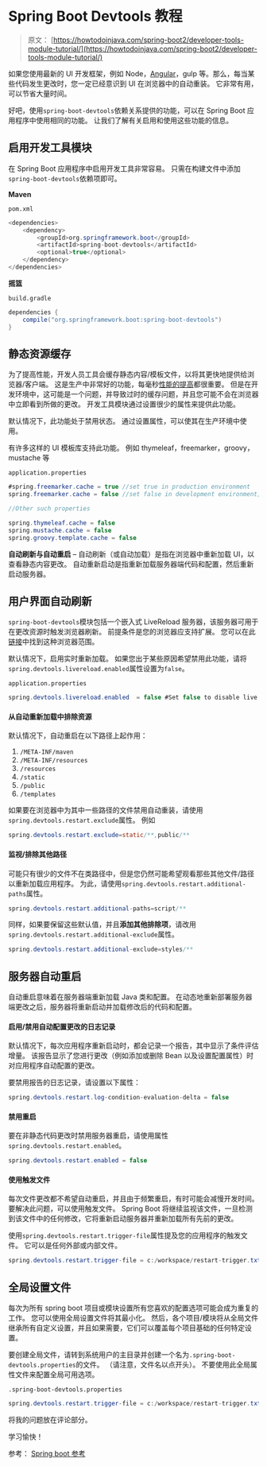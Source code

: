 # Spring Boot Devtools 教程

> 原文： [https://howtodoinjava.com/spring-boot2/developer-tools-module-tutorial/](https://howtodoinjava.com/spring-boot2/developer-tools-module-tutorial/)

如果您使用最新的 UI 开发框架，例如 Node，[Angular](https://howtodoinjava.com/angularjs/angularjs-tutorial-helloworld-example/)，gulp 等。那么，每当某些代码发生更改时，您一定已经意识到 UI 在浏览器中的自动重装。 它非常有用，可以节省大量时间。

好吧，使用`spring-boot-devtools`依赖关系提供的功能，可以在 Spring Boot 应用程序中使用相同的功能。 让我们了解有关启用和使用这些功能的信息。

## 启用开发工具模块

在 Spring Boot 应用程序中启用开发工具非常容易。 只需在构建文件中添加`spring-boot-devtools`依赖项即可。

**Maven**

`pom.xml`

```java
<dependencies>
	<dependency>
		<groupId>org.springframework.boot</groupId>
		<artifactId>spring-boot-devtools</artifactId>
		<optional>true</optional>
	</dependency>
</dependencies>

```

**摇篮**

`build.gradle`

```java
dependencies {
	compile("org.springframework.boot:spring-boot-devtools")
}

```

## 静态资源缓存

为了提高性能，开发人员工具会缓存静态内容/模板文件，以将其更快地提供给浏览器/客户端。 这是生产中非常好的功能，每毫秒[性能的提高](https://howtodoinjava.com/best-practices/improving-web-application-performance/)都很重要。 但是在开发环境中，这可能是一个问题，并导致过时的缓存问题，并且您可能不会在浏览器中立即看到所做的更改。 开发工具模块通过设置很少的属性来提供此功能。

默认情况下，此功能处于禁用状态。 通过设置属性，可以使其在生产环境中使用。

有许多这样的 UI 模板库支持此功能。 例如 thymeleaf，freemarker，groovy，mustache 等

`application.properties`

```java
#spring.freemarker.cache = true //set true in production environment
spring.freemarker.cache = false //set false in development environment; It is false by default.

//Other such properties

spring.thymeleaf.cache = false
spring.mustache.cache = false
spring.groovy.template.cache = false

```

**自动刷新与自动重启** – 自动刷新（或自动加载）是指在浏览器中重新加载 UI，以查看静态内容更改。 自动重新启动是指重新加载服务器端代码和配置，然后重新启动服务器。

## 用户界面自动刷新

`spring-boot-devtools`模块包括一个嵌入式 LiveReload 服务器，该服务器可用于在更改资源时触发浏览器刷新。 前提条件是您的浏览器应支持扩展。 您可以在此[链接](https://livereload.com/extensions/)中找到这种浏览器范围。

默认情况下，启用实时重新加载。 如果您出于某些原因希望禁用此功能，请将`spring.devtools.livereload.enabled`属性设置为`false`。

`application.properties`

```java
spring.devtools.livereload.enabled  = false #Set false to disable live reload

```

#### 从自动重新加载中排除资源

默认情况下，自动重启在以下路径上起作用：

1.  `/META-INF/maven`
2.  `/META-INF/resources`
3.  `/resources`
4.  `/static`
5.  `/public`
6.  `/templates`

如果要在浏览器中为其中一些路径的文件禁用自动重装，请使用`spring.devtools.restart.exclude`属性。 例如

```java
spring.devtools.restart.exclude=static/**,public/**
```

#### 监视/排除其他路径

可能只有很少的文件不在类路径中，但是您仍然可能希望观看那些其他文件/路径以重新加载应用程序。 为此，请使用`spring.devtools.restart.additional-paths`属性。

```java
spring.devtools.restart.additional-paths=script/**
```

同样，如果要保留这些默认值，并且**添加其他排除项**，请改用`spring.devtools.restart.additional-exclude`属性。

```java
spring.devtools.restart.additional-exclude=styles/**
```

## 服务器自动重启

自动重启意味着在服务器端重新加载 Java 类和配置。 在动态地重新部署服务器端更改之后，服务器将重新启动并加载修改后的代码和配置。

#### 启用/禁用自动配置更改的日志记录

默认情况下，每次应用程序重新启动时，都会记录一个报告，其中显示了条件评估增量。 该报告显示了您进行更改（例如添加或删除 Bean 以及设置配置属性）时对应用程序自动配置的更改。

要禁用报告的日志记录，请设置以下属性：

```java
spring.devtools.restart.log-condition-evaluation-delta = false
```

#### 禁用重启

要在非静态代码更改时禁用服务器重启，请使用属性`spring.devtools.restart.enabled`。

```java
spring.devtools.restart.enabled = false
```

#### 使用触发文件

每次文件更改都不希望自动重启，并且由于频繁重启，有时可能会减慢开发时间。 要解决此问题，可以使用触发文件。 Spring Boot 将继续监视该文件，一旦检测到该文件中的任何修改，它将重新启动服务器并重新加载所有先前的更改。

使用`spring.devtools.restart.trigger-file`属性提及您的应用程序的触发文件。 它可以是任何外部或内部文件。

```java
spring.devtools.restart.trigger-file = c:/workspace/restart-trigger.txt
```

## 全局设置文件

每次为所有 spring boot 项目或模块设置所有您喜欢的配置选项可能会成为重复的工作。 您可以使用全局设置文件将其最小化。 然后，各个项目/模块将从全局文件继承所有自定义设置，并且如果需要，它们可以覆盖每个项目基础的任何特定设置。

要创建全局文件，请转到系统用户的主目录并创建一个名为`.spring-boot-devtools.properties`的文件。 （请注意，文件名以点开头）。 不要使用此全局属性文件来配置全局可用选项。

`.spring-boot-devtools.properties`

```java
spring.devtools.restart.trigger-file = c:/workspace/restart-trigger.txt

```

将我的问题放在评论部分。

学习愉快！

参考： [Spring boot 参考](https://docs.spring.io/spring-boot/docs/current/reference/html/using-boot-devtools.html)